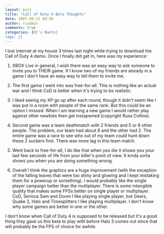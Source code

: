 ```yaml
---
layout: post
title: "Call of Duty 4 Beta Thoughts"
date: 2007-09-12 09:56
author: rcadmin
comments: true
categories: [RC's Rants]
tags: []
---
```

I lost internet at my house 3 times last night while trying to download the Call of Duty 4 demo. Once I finally did get in, here was my experience:

1. XBOX Live in general, I wish there was an easy way to ask someone to invite you to THEIR game. If I know two of my friends are already in a game I don't have an easy way to tell them to invite me.

2. The first game I went into was free-for-all. This is nothing like an actual war and I think CoD is better when it's trying to be realistic. 

3. I liked seeing my XP go up after each round, though it didn't seem like I was put in a room with people of the same rank. But this could be an option I missed. When I am learning a new game I would rather play against other newbies then get instapwned (copyright Russ Collins).

4. Second game was a team deathmatch with 2 friends and 5 or 6 other people. The problem, our team had about 8 and the other had 2. The entire game was a race to see who out of my team could hunt down these 2 suckers first. There was more lag in this team match.

5. Went back to free-for-all, I do like that when you die it shows you your last few seconds of life from your killer's point of view. It kinda sorta shows you when you are doing something wrong.

6. Overall I think the graphics are a huge improvement (with the exception of the falling leaves that were too shiny and glowing and I kept mistaking them for a powerup or something). I would probably like the single player campaign better than the multiplayer. There is some intangible quality that makes some FPSs better on single player or multiplayer. CoD, Serious Sam and Doom I like playing single player, but Gears, Quake 3, Halo and Timesplitters I like playing multiplayer. I don't know why some games are better in one or the other. 

I don't know when Call of Duty 4 is supposed to be released but it's a good thing they gave us this beta to play with before Halo 3 comes out since that will probably be the FPS of choice for awhile.
